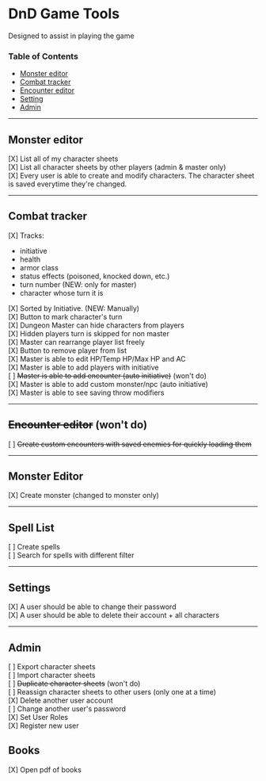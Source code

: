 # DnD Game Tools

Designed to assist in playing the game

### Table of Contents
- [Monster editor](#character-editor)
- [Combat tracker](#combat-tracker)
- [Encounter editor](#encounter-editor)
- [Setting](#settings)
- [Admin](#admin)

---

## Monster editor

[X] List all of my character sheets  
[X] List all character sheets by other players (admin & master only)  
[X] Every user is able to create and modify characters. The character sheet is saved 
everytime they're changed.

---

## Combat tracker

[X] Tracks:
* initiative
* health
* armor class
* status effects (poisoned, knocked down, etc.)
* turn number (NEW: only for master)
* character whose turn it is

[X] Sorted by Initiative. (NEW: Manually)  
[X] Button to mark character's turn  
[X] Dungeon Master can hide characters from players  
[X] Hidden players turn is skipped for non master  
[X] Master can rearrange player list freely  
[X] Button to remove player from list  
[X] Master is able to edit HP/Temp HP/Max HP and AC  
[X] Master is able to add players with initiative  
[ ] ~~Master is able to add encounter (auto initiative)~~ (won't do)  
[X] Master is able to add custom monster/npc (auto initiative)  
[X] Master is able to see saving throw modifiers  

---

## ~~Encounter editor~~ (won't do)

[ ] ~~Create custom encounters with saved enemies for quickly loading them~~

---

## Monster Editor

[X] Create monster (changed to monster only) 

---

## Spell List

[ ] Create spells  
[ ] Search for spells with different filter  

---

## Settings

[X] A user should be able to change their password  
[X] A user should be able to delete their account + all characters

---

## Admin 

[ ] Export character sheets  
[ ] Import character sheets  
[ ] ~~Duplicate character sheets~~ (won't do)  
[ ] Reassign character sheets to other users (only one at a time)  
[X] Delete another user account  
[ ] Change another user's password  
[X] Set User Roles  
[X] Register new user

## Books

[X] Open pdf of books  
